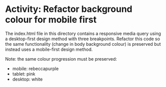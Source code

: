 # Activity: Refactor background colour for mobile first

The index.html file in this directory contains a responsive media query using a desktop-first design method with three breakpoints. Refactor this code so the same functionality (change in body background colour) is preserved but instead uses a mobile-first design method.

Note: the same colour progression must be preserved:
- mobile: rebeccapurple
- tablet: pink
- desktop: white